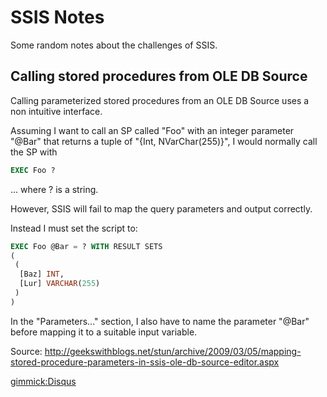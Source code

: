 # SSIS Notes

Some random notes about the challenges of SSIS.

## Calling stored procedures from OLE DB Source

Calling parameterized stored procedures from an OLE DB Source uses a non intuitive interface.

Assuming I want to call an SP called "Foo" with an integer parameter "@Bar" that returns a tuple of "{Int, NVarChar(255)}", I would normally call the SP with

```sql
EXEC Foo ?
```

... where ? is a string.

However, SSIS will fail to map the query parameters and output correctly.

Instead I must set the script to:

```sql
EXEC Foo @Bar = ? WITH RESULT SETS 
(
 ( 
  [Baz] INT,
  [Lur] VARCHAR(255)
 ) 
)
```

In the "Parameters..." section, I also have to name the parameter "@Bar" before mapping it to a suitable input variable.

Source: http://geekswithblogs.net/stun/archive/2009/03/05/mapping-stored-procedure-parameters-in-ssis-ole-db-source-editor.aspx

[gimmick:Disqus](swissarmyronin-github-io)